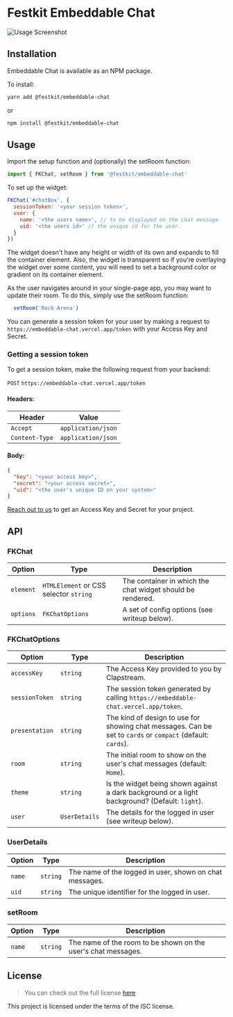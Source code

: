 # Festkit Embeddable Chat

![Usage Screenshot](https://i.imgur.com/x0Vv5Wx.png)

## Installation

Embeddable Chat is available as an NPM package.

To install:

```zsh
yarn add @festkit/embeddable-chat
```
or
```zsh
npm install @festkit/embeddable-chat
```

## Usage

Import the setup function and (optionally) the setRoom function:

```JavaScript
import { FKChat, setRoom } from '@festkit/embeddable-chat'
```

To set up the widget:

```JavaScript
FKChat('#chatBox', {
  sessionToken: '<your session token>',
  user: {
    name: '<the users name>', // to be displayed on the chat message
    uid: '<the users id>' // the unique id for the user.
  }
})
```

The widget doesn't have any height or width of its own and expands to fill the container element. Also, the widget is transparent so if you're overlaying the widget over some content, you will need to set a background color or gradient on its container element.


As the user navigates around in your single-page app, you may want to update their room. To do this, simply use the setRoom function:

```JavaScript
  setRoom('Rock Arena')
```

You can generate a session token for your user by making a request to `https://embeddable-chat.vercel.app/token` with your Access Key and Secret.

### Getting a session token
To get a session token, make the following request from your backend:

`POST` `https://embeddable-chat.vercel.app/token`

#### Headers:

|Header|Value|
|------|-----|
|`Accept`|`application/json`|
|`Content-Type`|`application/json`|

#### Body:
```JSON
{
  "key": "<your access key>",
  "secret": "<your access secret>",
  "uid": "<the user's unique ID on your system>"
}
```


[Reach out to us](mailto:hello@clapstream.com) to get an Access Key and Secret for your project.

## API

### FKChat
| Option  | Type                      | Description |
|---------|---------------------------|-------------|
|`element`| `HTMLElement` or CSS selector `string` | The container in which the chat widget should be rendered. |
|`options`| `FKChatOptions`           | A set of config options (see writeup below). |


### FKChatOptions
| Option      | Type                                   | Description |
|-------------|----------------------------------------|-------------|
|`accessKey`| `string` | The Access Key provided to you by Clapstream. |
|`sessionToken`| `string` | The session token generated by calling `https://embeddable-chat.vercel.app/token`. |
|`presentation`| `string`                        | The kind of design to use for showing chat messages. Can be set to `cards` or `compact` (default: `cards`). |
|`room`| `string`                        | The initial room to show on the user's chat messages (default: `Home`). |
|`theme`| `string`                        | Is the widget being shown against a dark background or a light background? (Default: `light`).  |
|`user`| `UserDetails`                        | The details for the logged in user (see writeup below). |

### UserDetails
| Option      | Type                                   | Description |
|-------------|----------------------------------------|-------------|
|`name`| `string`                        | The name of the logged in user, shown on chat messages. |
|`uid`| `string`                        | The unique identifier for the logged in user. |

### setRoom
| Option      | Type                                   | Description |
|-------------|----------------------------------------|-------------|
|`name`| `string`                        | The name of the room to be shown on the user's chat messages. |

## License
>You can check out the full license [here](https://github.com/clapstream/embeddable-chat/blob/main/LICENSE)

This project is licensed under the terms of the ISC license.
